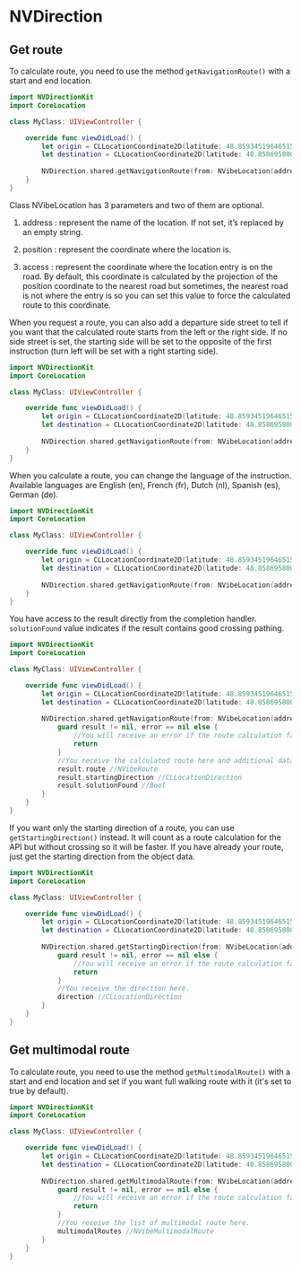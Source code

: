 # NVDirection

## Get route

To calculate route, you need to use the method `getNavigationRoute()` with a start and end location.

```swift
import NVDirectionKit
import CoreLocation

class MyClass: UIViewController {

    override func viewDidLoad() {
        let origin = CLLocationCoordinate2D(latitude: 48.85934519646515, longitude: 2.3790224217764826)
        let destination = CLLocationCoordinate2D(latitude: 48.85869580049223, longitude: 2.373062553499055)
        
        NVDirection.shared.getNavigationRoute(from: NVibeLocation(address: "7 Avenue Parmentier", position: origin), to: NVibeLocation(address: "Pépinière 27", position: destination))
    }
}
```

Class NVibeLocation has 3 parameters and two of them are optional.

1. address : represent the name of the location. If not set, it’s replaced by an empty string.

2. position : represent the coordinate where the location is.

3. access : represent the coordinate where the location entry is on the road. By default, this coordinate is calculated by the projection of the position coordinate to the nearest road but sometimes, the nearest road is not where the entry is so you can set this value to force the calculated route to this coordinate.

When you request a route, you can also add a departure side street to tell if you want that the calculated route starts from the left or the right side. If no side street is set, the starting side will be set to the opposite of the first instruction (turn left will be set with a right starting side).

```swift
import NVDirectionKit
import CoreLocation

class MyClass: UIViewController {

    override func viewDidLoad() {
        let origin = CLLocationCoordinate2D(latitude: 48.85934519646515, longitude: 2.3790224217764826)
        let destination = CLLocationCoordinate2D(latitude: 48.85869580049223, longitude: 2.373062553499055)
        
        NVDirection.shared.getNavigationRoute(from: NVibeLocation(address: "7 Avenue Parmentier", position: origin), to: NVibeLocation(address: "Pépinière 27", position: destination), sideStreet: .LEFT)
    }
}
```

When you calculate a route, you can change the language of the instruction. Available languages are English (en), French (fr), Dutch (nl), Spanish (es), German (de).

```swift
import NVDirectionKit
import CoreLocation

class MyClass: UIViewController {

    override func viewDidLoad() {
        let origin = CLLocationCoordinate2D(latitude: 48.85934519646515, longitude: 2.3790224217764826)
        let destination = CLLocationCoordinate2D(latitude: 48.85869580049223, longitude: 2.373062553499055)
        
        NVDirection.shared.getNavigationRoute(from: NVibeLocation(address: "7 Avenue Parmentier", position: origin), to: NVibeLocation(address: "Pépinière 27", position: destination), language: "en")
    }
}
```

You have access to the result directly from the completion handler. `solutionFound` value indicates if the result contains good crossing pathing.

```swift
import NVDirectionKit
import CoreLocation

class MyClass: UIViewController {

    override func viewDidLoad() {
        let origin = CLLocationCoordinate2D(latitude: 48.85934519646515, longitude: 2.3790224217764826)
        let destination = CLLocationCoordinate2D(latitude: 48.85869580049223, longitude: 2.373062553499055)
        
        NVDirection.shared.getNavigationRoute(from: NVibeLocation(address: "7 Avenue Parmentier", position: origin), to: NVibeLocation(address: "Pépinière 27", position: destination)) { (result, error) in
            guard result != nil, error == nil else {
                //You will receive an error if the route calculation fails. More detail about the error in the error object.
                return
            }
            //You receive the calculated route here and additional data.
            result.route //NVibeRoute
            result.startingDirection //CLLocationDirection
            result.solutionFound //Bool
        }
    }
}
```

If you want only the starting direction of a route, you can use `getStartingDirection()` instead. It will count as a route calculation for the API but without crossing so it will be faster. If you have already your route, just get the starting direction from the object data.

```swift
import NVDirectionKit
import CoreLocation

class MyClass: UIViewController {

    override func viewDidLoad() {
        let origin = CLLocationCoordinate2D(latitude: 48.85934519646515, longitude: 2.3790224217764826)
        let destination = CLLocationCoordinate2D(latitude: 48.85869580049223, longitude: 2.373062553499055)
        
        NVDirection.shared.getStartingDirection(from: NVibeLocation(address: "7 Avenue Parmentier", position: origin), to: NVibeLocation(address: "Pépinière 27", position: destination)) { (direction, error) in
            guard result != nil, error == nil else {
                //You will receive an error if the route calculation fails. More detail about the error in the error object.
                return
            }
            //You receive the direction here.
            direction //CLLocationDirection
        }
    }
}
```

## Get multimodal route

To calculate route, you need to use the method `getMultimodalRoute()` with a start and end location and set if you want full walking route with it (it's set to true by default).

```swift
import NVDirectionKit
import CoreLocation

class MyClass: UIViewController {

    override func viewDidLoad() {
        let origin = CLLocationCoordinate2D(latitude: 48.85934519646515, longitude: 2.3790224217764826)
        let destination = CLLocationCoordinate2D(latitude: 48.85869580049223, longitude: 2.373062553499055)
        
        NVDirection.shared.getMultimodalRoute(from: NVibeLocation(address: "7 Avenue Parmentier", position: origin), to: NVibeLocation(address: "Pépinière 27", position: destination), includeFullWalking: true) { (multimodalRoutes, error) in
            guard result != nil, error == nil else {
                //You will receive an error if the route calculation fails. More detail about the error in the error object.
                return
            }
            //You receive the list of multimodal route here.
            multimodalRoutes //NVibeMultimodalRoute
        }
    }
}
```
